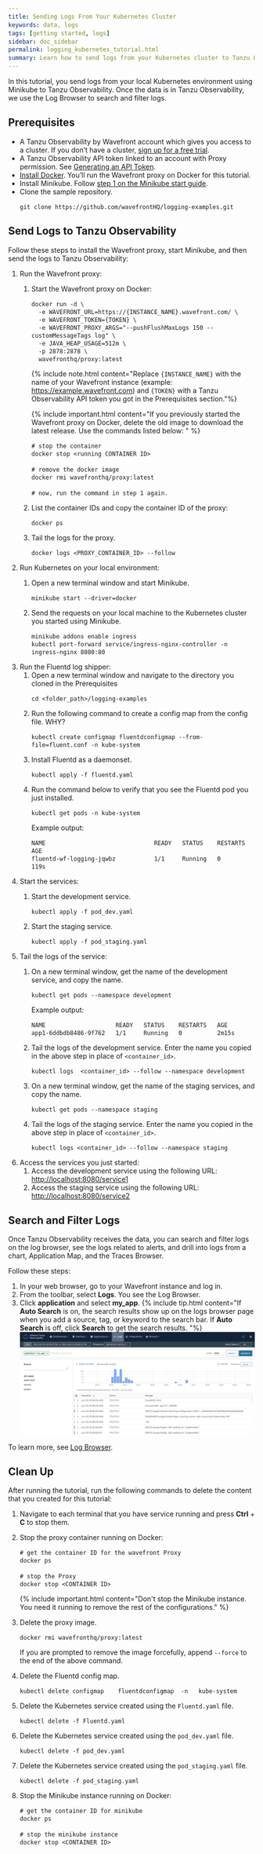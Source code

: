 ```yaml
---
title: Sending Logs From Your Kubernetes Cluster
keywords: data, logs
tags: [getting started, logs]
sidebar: doc_sidebar
permalink: logging_kubernetes_tutorial.html
summary: Learn how to send logs from your Kubernetes cluster to Tanzu Observability
---
```


In this tutorial, you send logs from your local Kubernetes environment using Minikube to Tanzu Observability. Once the data is in Tanzu Observability, we use the Log Browser to search and filter logs.

## Prerequisites

* A Tanzu Observability by Wavefront account which gives you access to a cluster. If you don’t have a cluster, [sign up for a free trial](https://tanzu.vmware.com/observability-trial).
* A Tanzu Observability API token linked to an account with Proxy permission. See [Generating an API Token](wavefront_api.html#generating-an-api-token).
* [Install Docker](https://docs.docker.com/get-docker/). You’ll run the Wavefront proxy on Docker for this tutorial.
* Install Minikube. Follow [step 1 on the Minikube start guide](https://minikube.sigs.k8s.io/docs/start/).
* Clone the sample repository.
    ```
    git clone https://github.com/wavefrontHQ/logging-examples.git
    ```

<!-- * Whitelist the VMware domain (`*.vmware.com`).
  Tanzu Observability uses the VMware log server as part of its architecture. Therefore, to send your log data successfully, you need to whitelist the VMware domain. -->

## Send Logs to Tanzu Observability

Follow these steps to install the Wavefront proxy, start Minikube, and then send the logs to Tanzu Observability:

1. Run the Wavefront proxy:
    1. Start the Wavefront proxy on Docker: 
        ```
        docker run -d \
          -e WAVEFRONT_URL=https://{INSTANCE_NAME}.wavefront.com/ \
          -e WAVEFRONT_TOKEN={TOKEN} \
          -e WAVEFRONT_PROXY_ARGS="--pushFlushMaxLogs 150 --customMessageTags log" \
          -e JAVA_HEAP_USAGE=512m \
          -p 2878:2878 \
          wavefronthq/proxy:latest
        ```

        {% include note.html content="Replace `{INSTANCE_NAME}` with the name of your Wavefront instance (example: https://example.wavefront.com) and `{TOKEN}` with a Tanzu Observability API token you got in the Prerequisites section."%}
        
        {% include important.html content="If you previously started the Wavefront proxy on Docker, delete the old image to download the latest release. Use the commands listed below: " %}
        ```
        # stop the container
        docker stop <running CONTAINER ID>
        
        # remove the docker image
        docker rmi wavefronthq/proxy:latest
        
        # now, run the command in step 1 again.
        ```

    1. List the container IDs and copy the container ID of the proxy:
        ```
        docker ps
        ```
    1. Tail the logs for the proxy.
        ```
        docker logs <PROXY_CONTAINER_ID> --follow
        ```
1. Run Kubernetes on your local environment:
    1. Open a new terminal window and start Minikube.
        ```
        minikube start --driver=docker
        ```
        
    1. Send the requests on your local machine to the Kubernetes cluster you started using Minikube.
        ```
        minikube addons enable ingress
        kubectl port-forward service/ingress-nginx-controller -n ingress-nginx 8080:80
        ```
1. Run the Fluentd log shipper:
    1. Open a new terminal window and navigate to the directory you cloned in the Prerequisites
        ```
        cd <folder_path>/logging-examples
        ```
    1. Run the following command to create a config map from the config file. WHY?
        ```
        kubectl create configmap fluentdconfigmap --from-file=fluent.conf -n kube-system
        ```
    1. Install Fluentd as a daemonset.
        ```
        kubectl apply -f fluentd.yaml
        ```
    1. Run the command below to verify that you see the Fluentd pod you just installed.
        ```
        kubectl get pods -n kube-system
        ```
        Example output:
        ```
        NAME                               READY   STATUS    RESTARTS        AGE
        fluentd-wf-logging-jqwbz           1/1     Running   0               119s
        ```
1. Start the services:
    1. Start the development service.
        ```
        kubectl apply -f pod_dev.yaml
        ```
    
    1. Start the staging service.
        ```
        kubectl apply -f pod_staging.yaml
        ```
1. Tail the logs of the service:
    1. On a new terminal window, get the name of the development service, and copy the name.
        ```
        kubectl get pods --namespace development
        ```
        Example output:
        ```
        NAME                    READY   STATUS    RESTARTS   AGE
        app1-6ddbdb8486-9f762   1/1     Running   0          2m15s
        ```
        
    1. Tail the logs of the development service. Enter the name you copied in the above step in place of `<container_id>`.
        ```
        kubectl logs  <container_id> --follow --namespace development
        ```
    1. On a new terminal window, get the name of the staging services, and copy the name.
        ```
        kubectl get pods --namespace staging
        ```
    1. Tail the logs of the staging service. Enter the name you copied in the above step in place of `<container_id>`.
        ```
        kubectl logs <container_id> --follow --namespace staging
        ```
1. Access the services you just started:
    1. Access the development service using the following URL: [http://localhost:8080/service1](http://localhost:8080/service1)
    1. Access the staging service using the following URL: [http://localhost:8080/service2](http://localhost:8080/service2)
    
## Search and Filter Logs 

Once Tanzu Observability receives the data, you can search and filter logs on the log browser, see the logs related to alerts, and drill into logs from a chart, Application Map, and the Traces Browser.

Follow these steps:
1. In your web browser, go to your Wavefront instance and log in.
1. From the toolbar, select **Logs**. You see the Log Browser.
1. Click **application** and select **my_app**. 
    {% include tip.html content="If **Auto Search** is on, the search results show up on the logs browser page when you add a source, tag, or keyword to the search bar. If **Auto Search** is off, click **Search** to get the search results. "%}
    ![a screenshot of the log browser with my_app on the search bar.](images/logging_kubernetes_tutorial_search.png)

To learn more, see [Log Browser](logging_log_browser.html).

## Clean Up

After running the tutorial, run the following commands to delete the content that you created for this tutorial:

1. Navigate to each terminal that you have service running and press **Ctrl** + **C** to stop them.

1. Stop the proxy container running on Docker:
    ```
    # get the container ID for the wavefront Proxy
    docker ps
    
    # stop the Proxy
    docker stop <CONTAINER ID>
    ```
    {% include important.html content="Don't stop the Minikube instance. You need it running to remove the rest of the configurations." %}
1. Delete the proxy image. 
    ```
    docker rmi wavefronthq/proxy:latest
    ```
    If you are prompted to remove the image forcefully, append `--force` to the end of the above command.

1. Delete the Fluentd config map.

    ```
    kubectl delete configmap    fluentdconfigmap  -n   kube-system
    ```
    
1. Delete the Kubernetes service created using the `Fluentd.yaml` file.
    ```
    kubectl delete -f Fluentd.yaml
    ```

1. Delete the Kubernetes service created using the `pod_dev.yaml` file.
    ```
    kubectl delete -f pod_dev.yaml
    ```

1. Delete the Kubernetes service created using the `pod_staging.yaml` file.
    ```
    kubectl delete -f pod_staging.yaml
    ```
    
1. Stop the Minikube instance running on Docker:
    ```
    # get the container ID for minikube
    docker ps
    
    # stop the minikube instance
    docker stop <CONTAINER ID>
    ```

